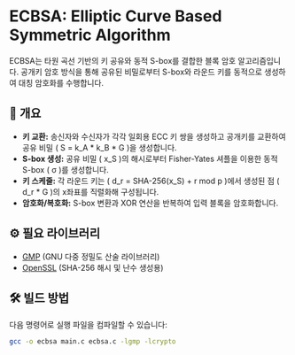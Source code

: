 # ECBSA: Elliptic Curve Based Symmetric Algorithm

ECBSA는 타원 곡선 기반의 키 공유와 동적 S-box를 결합한 블록 암호 알고리즘입니다. 공개키 암호 방식을 통해 공유된 비밀로부터 S-box와 라운드 키를 동적으로 생성하여 대칭 암호화를 수행합니다.

## 🔐 개요

- **키 교환:** 송신자와 수신자가 각각 일회용 ECC 키 쌍을 생성하고 공개키를 교환하여 공유 비밀 \( S = k_A * k_B * G \)을 생성합니다.
- **S-box 생성:** 공유 비밀 \( x_S \)의 해시로부터 Fisher-Yates 셔플을 이용한 동적 S-box \( σ \)를 생성합니다.
- **키 스케줄:** 각 라운드 키는 \( d_r = SHA-256(x_S) + r mod p \)에서 생성된 점 \( d_r * G \)의 x좌표를 직렬화해 구성됩니다.
- **암호화/복호화:** S-box 변환과 XOR 연산을 반복하여 입력 블록을 암호화합니다.

## ⚙️ 필요 라이브러리

- [GMP](https://gmplib.org/) (GNU 다중 정밀도 산술 라이브러리)
- [OpenSSL](https://www.openssl.org/) (SHA-256 해시 및 난수 생성용)

## 🛠️ 빌드 방법

다음 명령어로 실행 파일을 컴파일할 수 있습니다:

```bash
gcc -o ecbsa main.c ecbsa.c -lgmp -lcrypto
```
